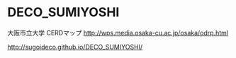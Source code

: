 # DECO_SUMIYOSHI


大阪市立大学 CERDマップ
http://wps.media.osaka-cu.ac.jp/osaka/odrp.html



http://sugoideco.github.io/DECO_SUMIYOSHI/
